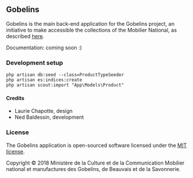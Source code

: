 ## Gobelins

Gobelins is the main back-end application for the Gobelins project, an initiative to make accessible the
collections of the Mobilier National, as described <a href="https://entrepreneur-interet-general.etalab.gouv.fr/defi/2017/09/26/gobelins/">here</a>.

Documentation: coming soon :)

### Development setup
```shell
php artisan db:seed --class=ProductTypeSeeder
php artisan es:indices:create
php artisan scout:import "App\Models\Product"
```

#### Credits

- Laurie Chapotte, design
- Ned Baldessin, development

### License

The Gobelins application is open-sourced software licensed under the [MIT license](https://opensource.org/licenses/MIT).

Copyright © 2018 Ministère de la Culture et de la Communication
Mobilier national et manufactures des Gobelins, de Beauvais et de la Savonnerie.
